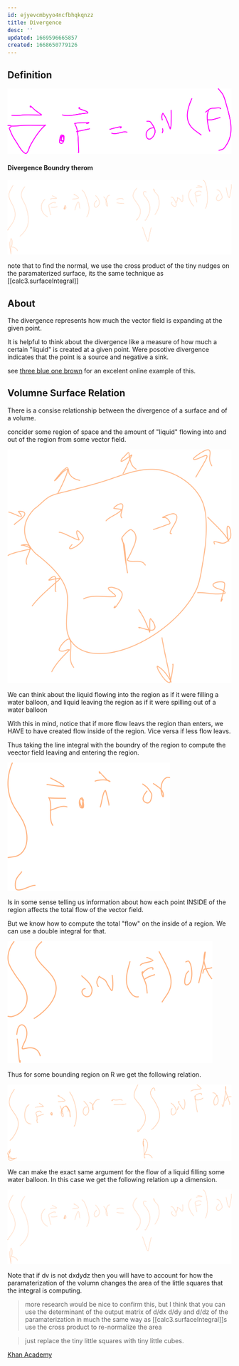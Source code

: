```yaml
---
id: ejyevcmbyyo4ncfbhqkqnzz
title: Divergence
desc: ''
updated: 1669596665857
created: 1668650779126
---
```

## Definition

![alt](./assets/images/divergence_definition.svg)

#### Divergence Boundry therom

![alt](./assets/images/divergence_therom.svg)

note that to find the normal, we use the cross product of the tiny nudges on the paramaterized surface, its the same technique as [[calc3.surfaceIntegral]]

## About

The divergence represents how much the vector field is expanding at the given point. 

It is helpful to think about the divergence like a measure of how much a certain "liquid" is created at a given point. Were posotive divergence indicates that the point is a source and negative a sink.

see [three blue one brown](https://www.youtube.com/watch?v=rB83DpBJQsE&t=844s) for an excelent online example of this.

## Volumne Surface Relation

There is a consise relationship between the divergence of a surface and of a volume.

concider some region of space and the amount of "liquid" flowing into and out of the region from some vector field.

![alt](./assets/images/flux_therom.svg)

We can think about the liquid flowing into the region as if it were filling a water balloon, and liquid leaving the region as if it were spilling out of a water balloon

With this in mind, notice that if more flow leavs the region than enters, we HAVE to have created flow inside of the region. Vice versa if less flow leavs.

Thus taking the line integral with the boundry of the region to compute the veector field leaving and entering the region.

![alt](./assets/images/boundry_integral.svg)

Is in some sense telling us information about how each point INSIDE of the region affects the total flow of the vector field.


But we know how to compute the total "flow" on the inside of a region. We can use a double integral for that.


![alt](./assets/images/surface_integral_flow.svg)

Thus for some bounding region on R we get the following relation.


![alt](./assets/images/divergence_therom_lower_d.svg)


We can make the exact same argument for the flow of a liquid filling some water balloon. In this case we get the following relation up a dimension.

![alt](./assets/images/divergence_therom.svg)

Note that if dv is not dxdydz then you will have to account for how the paramaterization of the volumn changes the area of the little squares that the integral is computing.

> more research would be nice to confirm this, but I think that you can use the determinant of the output matrix of d/dx d/dy and d/dz of the paramaterization in much the same way as [[calc3.surfaceIntegral]]s use the cross product to re-normalize the area

> just replace the tiny little squares with tiny little cubes.



[Khan Academy](https://www.youtube.com/watch?v=XyiQ2dwJHXE)


